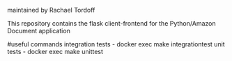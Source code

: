 maintained by Rachael Tordoff

This repository contains the flask client-frontend for the Python/Amazon Document application

#useful commands
integration tests - docker exec <container name> make integrationtest
unit tests - docker exec <container name> make unittest
